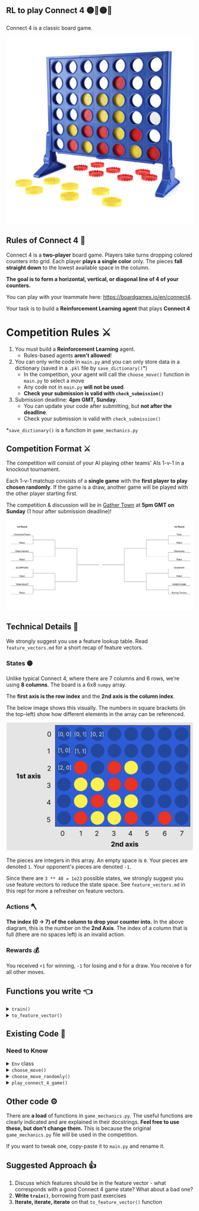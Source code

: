 ## RL to play Connect 4 :yellow_circle::red_circle::yellow_circle::red_circle:

Connect 4 is a classic board game.

![Connect 4. Yellow wins with 4 consecutive yellow pieces on a diagonal](images/connect4board.jpeg)

## Rules of Connect 4 :red_circle:

Connect 4 is a **two-player** board game. Players take turns dropping colored counters into grid. Each player **plays a single color** only. The pieces **fall straight down** to the lowest available space in the column.

**The goal is to form a horizontal, vertical, or diagonal line of 4 of your counters.**

You can play with your teammate here: https://boardgames.io/en/connect4.

Your task is to build a **Reinforcement Learning agent** that plays **Connect 4**

# Competition Rules :crossed_swords:

1. You must build a **Reinforcement Learning** agent.
   - Rules-based agents **aren't allowed**!
2. You can only write code in `main.py` and you can only store data in a dictionary (saved in a `.pkl` file by `save_dictionary()`*)
    - In the competition, your agent will call the `choose_move()` function in `main.py` to select a move
    - Any code not in `main.py` **will not be used**.
    - **Check your submission is valid with `check_submission()`**
3. Submission deadline: **4pm GMT, Sunday**.
   - You can update your code after submitting, but **not after the deadline**.
   - Check your submission is valid with `check_submission()`

  *`save_dictionary()` is a function in `game_mechanics.py`

## Competition Format :crossed_swords:

The competition will consist of your AI playing other teams' AIs 1-v-1 in a knockout tournament.

Each 1-v-1 matchup consists of a **single game** with the **first player to play chosen randomly**. If the game is a draw, another game will be played with the other player starting first.

The competition & discussion will be in [Gather Town](https://app.gather.town/app/nJwquzJjD4TLKcTy/Delta%20Academy) at **5pm GMT on Sunday** (1 hour after submission deadline)!

![Example knockout tournament tree](./images/tournament_tree.png)

## Technical Details :hammer:

We strongly suggest you use a feature lookup table. Read `feature_vectors.md` for a short recap of feature vectors.

### States :yellow_circle:

Unlike typical Connect 4, where there are 7 columns and 6 rows, we’re using **8 columns**. The board is a 6x8 `numpy` array.

The **first axis is the row index** and the **2nd axis is the column index**.

The below image shows this visually. The numbers in square brackets (in the top-left) show how different elements in the array can be referenced.

![Connect 4 board with index of top left squares shown](./images/connect4annotate.png)

The pieces are integers in this array. An empty space is `0`. Your pieces are denoted `1`. Your opponent's pieces are denoted `-1`.

Since there are `3 ** 48 = 1e23` possible states, we strongly suggest you use feature vectors to reduce the state space. See `feature_vectors.md` in this repl for more a refresher on feature vectors.

### Actions :axe:

**The index (0 -> 7) of the column to drop your counter into.** In the above diagram, this is the number on the **2nd Axis**. The index of a column that is full (there are no spaces left) is an invalid action.

### Rewards :moneybag:

You received `+1` for winning, `-1` for losing and `0` for a draw. You receive `0` for all other moves.

## Functions you write :point_left:

<details>
<summary><code style="white-space:nowrap;">  train()</code></summary>
Write this to train your value function dictionary from experience in the environment. Use TD learning.
<br />
<br />
Output the trained dictionary so it can be saved.
</details>

<details>
<summary><code style="white-space:nowrap;">  to_feature_vector()</code></summary>
Write this to convert a state into a feature vector. These features are used to represent the state in the value function lookup table.
<br />
<br />
Input is the state (np array) and output is a tuple which you design! The better the features you pick out, the faster your agent will learn and better it can be at Connect-4.
<br />
<br />
Too detailed of a feature vector and it'll take a long time to train. Not enough detail and your agent will hit a ceiling since too many varied states will look identical. E.g. if your feature was just "number of pieces played by me", there are many different states with the same number of pieces played (and thus the same value function).
</details>

## Existing Code :pray:

### Need to Know

<details>
<summary><code style="white-space:nowrap;">  Env</code> class</summary>
The environment class controls the game and runs the opponent It should be used for training your agent.
<br />
<br />
See example usage in <code style="white-space:nowrap;">play_connect_4_game()</code>.
<br />
<br />
The opponent's <code style="white-space:nowrap;">choose_move</code> function is input at initialisation (when <code style="white-space:nowrap;">Env(opponent_choose_move)</code> is called). The first player is chosen at random when <code style="white-space:nowrap;">Env.reset()</code> is called. Every time you call <code style="white-space:nowrap;">Env.step()</code>, 2 moves are taken - yours and then your opponent's. Your opponent sees a 'flipped' version of the board, where his pieces are shown as <code style="white-space:nowrap;">1</code>'s and yours are shown as <code style="white-space:nowrap;">-1</code>'s.
    <br />
    <br />
    Both <code style="white-space:nowrap;">  Env.step()</code> and <code style="white-space:nowrap;">  Env.reset()</code> have <code style="white-space:nowrap;">  verbose</code> arguments which print debugging info to console when set to <code style="white-space:nowrap;">True</code>.
</details>

<details>
<summary><code style="white-space:nowrap;">  choose_move()</code></summary>
This acts greedily given the state and value function dictionary.
<br />
<br />
In the competition, the <code style="white-space:nowrap;">choose_move()</code> function is called to make your next move. Takes the state as input and outputs an action.
<br />
<br />
Also has a <code style="white-space:nowrap;">verbose</code> mode, which when set to <code style="white-space:nowrap;">True</code> prints to console the possible actions, their corresponding features if taken and the values of those feature vectors. Useful for debugging.
</details>

<details>
<summary><code style="white-space:nowrap;">  choose_move_randomly()</code></summary>
Like above, but randomly picks from non-full columns.
<br />
<br />
Takes the state as input and outputs an action.
</details>

<details>
<summary><code style="white-space:nowrap;">  play_connect_4_game()</code></summary>
Plays 1 game of Connect 4, which can be visualsed either in the console (if <code style="white-space:nowrap;">verbose=True</code>) or rendered visually (if <code style="white-space:nowrap;">render = True</code>). Outputs the return for your agent.
<br />
<br />
Inputs:

<code style="white-space:nowrap;">your_choose_move</code>: Function that takes the state and outputs the action for your agent.

<code style="white-space:nowrap;">opponent_choose_move</code>: Function that takes the state and outputs the action for the opponent.

<code style="white-space:nowrap;">game_speed_multiplier</code>: controls the gameplay speed. High numbers mean fast games, low numbers mean slow games.

<code style="white-space:nowrap;">render</code>: whether to render the game visually.

<code style="white-space:nowrap;">verbose</code>: whether to print to console each move and the corresponding board states.

</details>

## Other code :gear:

There are **a load** of functions in `game_mechanics.py`. The useful functions are clearly indicated and are explained in their docstrings. **Feel free to use these, but don't change them.** This is because the original `game_mechanics.py` file will be used in the competition.

If you want to tweak one, copy-paste it to `main.py` and rename it.

## Suggested Approach :+1:

1. Discuss which features should be in the feature vector - what corresponds with a good Connect 4 game state? What about a bad one?
2. **Write `train()`**, borrowing from past exercises
3. **Iterate, iterate, iterate** on that `to_feature_vector()` function
